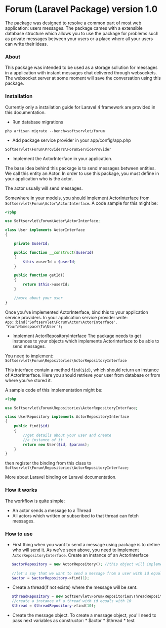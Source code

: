 # Forum (Laravel Package) version 1.0

The package was designed to resolve a common part of 
most web application: users messages. The package cames
with a extensible database structure which allows you
to use the package for problems such as private messages
between your users or a place where all your users
can write their ideas.

### About 
This package was intended to be used as a storage sollution
for messages in a application with instant messages chat
delivered through websockets. The websocket server at 
some moment will save the conversation using this package.

### Installation

Currently only a installation guide for Laravel 4 framework
are provided in this documentation.

 * Run database migrations
 
 `php artisan migrate --bench=softservlet/forum`

 * Add package service provider in your app/config/app.php

 `Softservlet\Forum\Providers\ForumServiceProvider`

 * Implement the ActorInterface in your application.

The base idea behind this package is to send messages between
entities. We call this entity an Actor. In order to use this
package, you must define in your application who is the actor.

The actor usually will send messages.

Somewhere in your models, you should implement ActorInterface
from `Softservlet\Forum\Actor\ActorInterface`. A code sample
for this might be:

```php
<?php

use Softservlet\Forum\Actor\ActorInterface;

class User implements ActorInterface
{

	private $userId;

	public function __construct($userId)
	{
		$this->userId = $userId;
	}

	public function getId()
	{
		return $this->userId;
	}

	//more about your user 
}
```

Once you've implemented ActorInterface, bind this to your
application service providers. In your application service
provider write:
`App::bind('Softservlet\Forum\Actor\ActorInterface', 'Your\Namespace\To\User');`

 * Implement ActorRepositoryInterface
The package needs to get instances to your objects which 
implements ActorInterface to be able to send messages. 

You need to implement:
`Softservlet\Forum\Repositories\ActorRepositoryInterface`

This interface contain a method `find($id)`, which should
return an instance of ActorInterface. Here you should retrieve
your user from database or from where you've stored it.

A sample code of this implementation might be:

```php
<?php

use Softservlet\Forum\Repositories\ActorRepositoryInterface;

class UserRepository implements ActorRepositoryInterface
{
	public find($id)
	{
		//get details about your user and create
		//a instance of it
		return new User($id, $params);
	}
}
```

then register the binding from this class to
`Softservlet\Forum\Repositories\ActorRepositoryInterface;`

More about Laravel binding on Laravel documentation.


### How it works

The workflow is quite simple:

 * An actor sends a message to a Thread
 * All actors which written or subscribed to that thread
 can fetch messages.

### How to use

 * First thing when you want to send a message using
 package is to define who will send it. As we've 
 seen above, you need to implement `ActorRepositoryInterface`.
 Create an instance of an ActorInterface
 ```php
	$actorRepository = new ActorRepository(); //this object will implements ActorRepositoryInterface
	
	//let's say that we want to send a message from a user with id equals with 1
	$actor = $actorRepository->find(1); 
 ```

 * Create a thread(if not exists) where the message will 
 be sent.
 ```php
	$threadRepository = new Softservlet\Forum\Repositories\ThreadRepository();
	//create a instance of a thread with id equals with 10
	$thread = $threadRepository->find(10);
 ```

 * Create the message object. To create a message object, 
 you'll need to pass next variables as constructor:
		* $actor
		* $thread
		* test
 ```php

 ```


